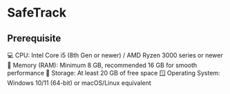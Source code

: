 # SafeTrack

## Prerequisite
💻 CPU: Intel Core i5 (8th Gen or newer) / AMD Ryzen 3000 series or newer
🧠 Memory (RAM): Minimum 8 GB, recommended 16 GB for smooth performance
💾 Storage: At least 20 GB of free space
🪟 Operating System: Windows 10/11 (64-bit) or macOS/Linux equivalent